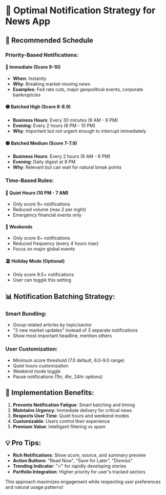 # 📱 Optimal Notification Strategy for News App

## 🎯 **Recommended Schedule**

### **Priority-Based Notifications:**

#### **🔴 Immediate (Score 9-10)**
- **When**: Instantly
- **Why**: Breaking market-moving news
- **Examples**: Fed rate cuts, major geopolitical events, corporate bankruptcies

#### **🟡 Batched High (Score 8-8.9)**  
- **Business Hours**: Every 30 minutes (9 AM - 6 PM)
- **Evening**: Every 2 hours (6 PM - 10 PM)
- **Why**: Important but not urgent enough to interrupt immediately

#### **🟢 Batched Medium (Score 7-7.9)**
- **Business Hours**: Every 2 hours (9 AM - 6 PM)
- **Evening**: Daily digest at 8 PM
- **Why**: Relevant but can wait for natural break points

### **Time-Based Rules:**

#### **🌙 Quiet Hours (10 PM - 7 AM)**
- Only score 9+ notifications
- Reduced volume (max 2 per night)
- Emergency financial events only

#### **📅 Weekends**
- Only score 8+ notifications
- Reduced frequency (every 4 hours max)
- Focus on major global events

#### **🏖️ Holiday Mode** (Optional)
- Only score 9.5+ notifications
- User can toggle this setting

## 📊 **Notification Batching Strategy:**

### **Smart Bundling:**
- Group related articles by topic/sector
- "3 new market updates" instead of 3 separate notifications
- Show most important headline, mention others

### **User Customization:**
- Minimum score threshold (7.0 default, 6.0-9.0 range)
- Quiet hours customization
- Weekend mode toggle
- Pause notifications (1hr, 4hr, 24hr options)

## 🚀 **Implementation Benefits:**

1. **Prevents Notification Fatigue**: Smart batching and timing
2. **Maintains Urgency**: Immediate delivery for critical news  
3. **Respects User Time**: Quiet hours and weekend modes
4. **Customizable**: Users control their experience
5. **Premium Value**: Intelligent filtering vs spam

## 💡 **Pro Tips:**

- **Rich Notifications**: Show score, source, and summary preview
- **Action Buttons**: "Read Now", "Save for Later", "Dismiss"
- **Trending Indicator**: "🔥" for rapidly developing stories
- **Portfolio Integration**: Higher priority for user's tracked sectors

This approach maximizes engagement while respecting user preferences and natural usage patterns!
